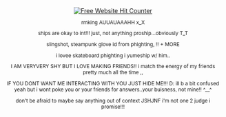 <div align='center'><a href='https://www.free-website-hit-counter.com'><img src='https://www.free-website-hit-counter.com/c.php?d=9&id=178559&s=76' border='0' alt='Free Website Hit Counter'></a><br / ><small>

rmking AUUAUAAAHH x_X

ships are okay to int!!! just, not anything proship...obviously T_T

slingshot, steampunk glove id from phighting, !! + MORE

i lovee skateboard phighting i yumeship w/ him..

I AM VERYVERY SHY BUT I LOVE MAKING FRIENDS!! i match the energy of my friends pretty much all the time ,,

IF YOU DONT WANT ME INTERACTING WITH YOU JUST HIDE ME!!! D: ill b a bit confused yeah but i wont poke you or your friends for answers..your buisness, not mine!! ^__^

don't be afraid to maybe say anything out of context JSHJNF i'm not one 2 judge i promise!!! 
